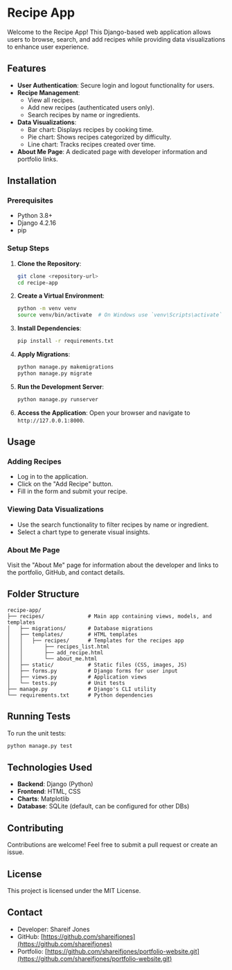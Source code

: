 # Recipe App

Welcome to the Recipe App! This Django-based web application allows users to browse, search, and add recipes while providing data visualizations to enhance user experience.

## Features

- **User Authentication**: Secure login and logout functionality for users.
- **Recipe Management**:
  - View all recipes.
  - Add new recipes (authenticated users only).
  - Search recipes by name or ingredients.
- **Data Visualizations**:
  - Bar chart: Displays recipes by cooking time.
  - Pie chart: Shows recipes categorized by difficulty.
  - Line chart: Tracks recipes created over time.
- **About Me Page**: A dedicated page with developer information and portfolio links.

## Installation

### Prerequisites

- Python 3.8+
- Django 4.2.16
- pip

### Setup Steps

1. **Clone the Repository**:
   ```bash
   git clone <repository-url>
   cd recipe-app
   ```

2. **Create a Virtual Environment**:
   ```bash
   python -m venv venv
   source venv/bin/activate  # On Windows use `venv\Scripts\activate`
   ```

3. **Install Dependencies**:
   ```bash
   pip install -r requirements.txt
   ```

4. **Apply Migrations**:
   ```bash
   python manage.py makemigrations
   python manage.py migrate
   ```

5. **Run the Development Server**:
   ```bash
   python manage.py runserver
   ```

6. **Access the Application**:
   Open your browser and navigate to `http://127.0.0.1:8000`.

## Usage

### Adding Recipes
- Log in to the application.
- Click on the "Add Recipe" button.
- Fill in the form and submit your recipe.

### Viewing Data Visualizations
- Use the search functionality to filter recipes by name or ingredient.
- Select a chart type to generate visual insights.

### About Me Page
Visit the "About Me" page for information about the developer and links to the portfolio, GitHub, and contact details.

## Folder Structure

```plaintext
recipe-app/
├── recipes/              # Main app containing views, models, and templates
│   ├── migrations/       # Database migrations
│   ├── templates/        # HTML templates
│   │   ├── recipes/      # Templates for the recipes app
│   │       ├── recipes_list.html
│   │       ├── add_recipe.html
│   │       └── about_me.html
│   ├── static/           # Static files (CSS, images, JS)
│   ├── forms.py          # Django forms for user input
│   ├── views.py          # Application views
│   └── tests.py          # Unit tests
├── manage.py             # Django's CLI utility
└── requirements.txt      # Python dependencies
```

## Running Tests

To run the unit tests:

```bash
python manage.py test
```

## Technologies Used

- **Backend**: Django (Python)
- **Frontend**: HTML, CSS
- **Charts**: Matplotlib
- **Database**: SQLite (default, can be configured for other DBs)

## Contributing

Contributions are welcome! Feel free to submit a pull request or create an issue.

## License

This project is licensed under the MIT License.

## Contact

- Developer: Shareif Jones
- GitHub: [https://github.com/shareifjones](https://github.com/shareifjones)
- Portfolio: [https://github.com/shareifjones/portfolio-website.git](https://github.com/shareifjones/portfolio-website.git)
